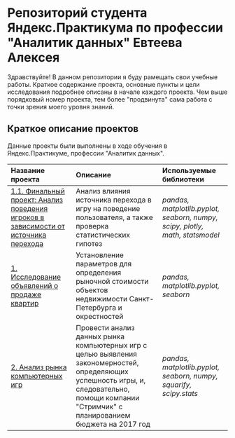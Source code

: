 # Репозиторий студента Яндекс.Практикума по профессии "Аналитик данных" Евтеева Алексея

Здравствуйте! В данном репозитории я буду рамещать свои учебные работы. Краткое содержание проекта, основные пункты и цели исследования подробнее описаны в начале каждого проекта. Чем выше порядковый номер проекта, тем более "продвинута" сама работа с точки зрения моего уровня знаний.

## Краткое описание проектов

Данные проекты были выполнены в ходе обучения в Яндекс.Практикуме, профессии "Аналитик данных".

| Название проекта | Описание | Используемые библиотеки | 
| :---------------------- | :---------------------- | :---------------------- |
| [1.1. Финальный проект: Анализ поведения игроков в зависимости от источника перехода](gamedev) | Анализ влияния источника перехода в игру на поведение пользователя, а также проверка статистических гипотез | *pandas, matplotlib.pyplot, seaborn, numpy, scipy, plotly, math, statsmodel* |
| [1. Исследование объявлений о продаже квартир](real_estate) | Установление параметров для определения рыночной стоимости объектов недвижимости Санкт-Петербурга и окрестностей | *pandas, matplotlib.pyplot, seaborn* |
| [2. Анализ рынка компьютерных игр](game_store) | Провести анализ данных рынка компьютерных игр с целью выявления закономерностей, определяющих успешность игры, и, следовательно, помощи компании "Стримчик" с планированием бюджета на 2017 год | *pandas, matplotlib.pyplot, seaborn, numpy, squarify, scipy.stats* |
